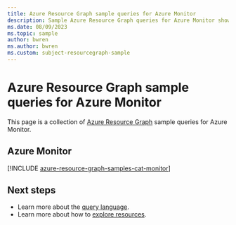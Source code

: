 ```yaml
---
title: Azure Resource Graph sample queries for Azure Monitor
description: Sample Azure Resource Graph queries for Azure Monitor showing the use of resource types and tables to access Azure Monitor-related resources and properties.
ms.date: 08/09/2023
ms.topic: sample
author: bwren
ms.author: bwren
ms.custom: subject-resourcegraph-sample
---
```

# Azure Resource Graph sample queries for Azure Monitor

This page is a collection of [Azure Resource Graph](/azure/governance/resource-graph/overview) sample queries
for Azure Monitor.

## Azure Monitor

[!INCLUDE [azure-resource-graph-samples-cat-monitor](./includes/azure-monitor.md)]

## Next steps

- Learn more about the [query language](/azure/governance/resource-graph/concepts/query-language).
- Learn more about how to [explore resources](/azure/governance/resource-graph/concepts/explore-resources).
